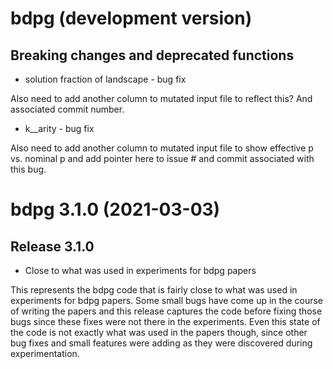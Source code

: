 # bdpg (development version)

## Breaking changes and deprecated functions

* solution fraction of landscape - bug fix

Also need to add another column to mutated input file to reflect this?  And associated commit number.

* k__arity - bug fix

Also need to add another column to mutated input file to show effective p vs. nominal p and add pointer here to issue # and commit associated with this bug.


# bdpg 3.1.0  (2021-03-03)

## Release 3.1.0

* Close to what was used in experiments for bdpg papers

This represents the bdpg code that is fairly close to what was used in experiments for bdpg papers. Some small bugs have come up in the course of writing the papers and this release captures the code before fixing those bugs since these fixes were not there in the experiments. Even this state of the code is not exactly what was used in the papers though, since other bug fixes and small features were adding as they were discovered during experimentation.

